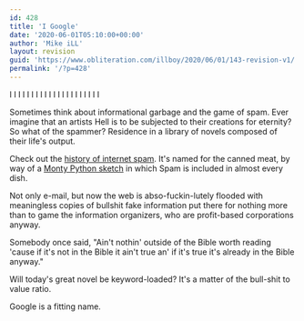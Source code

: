 ```yaml
---
id: 428
title: 'I Google'
date: '2020-06-01T05:10:00+00:00'
author: 'Mike iLL'
layout: revision
guid: 'https://www.obliteration.com/illboy/2020/06/01/143-revision-v1/'
permalink: '/?p=428'
---
```


I I I I I I I I I I I I I I I I I I I I I

Sometimes think about informational garbage and the game of spam.
Ever imagine that an artists Hell is to be subjected to their creations for eternity?
So what of the spammer? Residence in a library of novels composed of their life's output.

Check out the <a title="Internet Spam WIkipedia" href="http://en.wikipedia.org/wiki/Spam_%28electronic%29" target="_blank" rel="noopener noreferrer">history of internet spam</a>. It's named for the canned meat, by way of a <a title="Spam (Monty Python)" href="http://en.wikipedia.org/wiki/Spam_%28Monty_Python%29">Monty Python sketch</a> in which Spam is included in almost every dish.

Not only e-mail, but now the web is abso-fuckin-lutely flooded with meaningless copies of bullshit fake information put there for nothing more than to game the information organizers, who are profit-based corporations anyway.

Somebody once said, "Ain't nothin' outside of the Bible worth reading 'cause if it's not in the Bible it ain't true an' if it's true it's already in the Bible anyway."

Will today's great novel be keyword-loaded? It's a matter of the bull-shit to value ratio.

Google is a fitting name.